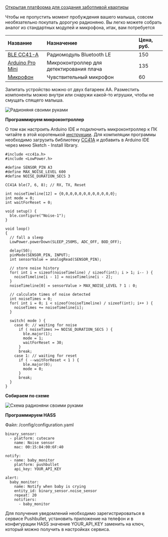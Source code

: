 [Открытая платформа для создания заботливой квартиры](http://cutecare.ru)

Чтобы не пропустить момент пробуждения вашего малыша, совсем необязательно покупать дорогую радионяню.
Вы легко можете собрать аналог из стандартных модулей и микрофона, итак, вам потребуется

|Название|Назначение|Цена, руб.|
| :----------- |:----------- |:----------- |
|[BLE CC41-A](https://rover.ebay.com/rover/1/711-53200-19255-0/1?icep_id=114&ipn=icep&toolid=20004&campid=5338218090&mpre=https%3A%2F%2Fwww.ebay.com%2Fitm%2FArduino-Android-IOS-HM-10-BLE-Bluetooth-4-0-CC2540-CC2541-Serial-Wireless-Module%2F311567433651%3FssPageName%3DSTRK%253AMEBIDX%253AIT%26_trksid%3Dp2057872.m2749.l2649)|Радиомодуль Bluetooth LE|150|
|[Arduino Pro Mini](https://rover.ebay.com/rover/1/711-53200-19255-0/1?icep_id=114&ipn=icep&toolid=20004&campid=5338218090&mpre=https%3A%2F%2Fwww.ebay.com%2Fitm%2F2PCS-New-Pro-Mini-atmega328-Board-5V-16M-Arduino-Compatible-Nano%2F191674251828%3FssPageName%3DSTRK%253AMEBIDX%253AIT%26_trksid%3Dp2057872.m2749.l2649)|Микроконтроллер для детектирования плача|135|
|[Микрофон](https://rover.ebay.com/rover/1/711-53200-19255-0/1?icep_id=114&ipn=icep&toolid=20004&campid=5338218090&mpre=https%3A%2F%2Fwww.ebay.com%2Fitm%2FMicrophone-Sensor-High-Sensitivity-Sound-Detecte-Voice-switch-Module-For-Arduino-%2F311655372171%3Fhash%3Ditem48901b958b)|Чувствительный микрофон|60|

Запитать устройство можно от двух батареек AA.
Разместить компоненты можно внутри или снаружи какой-то игрушки, чтобы не смущать спящего малыша.

![Радионяня своими руками](https://github.com/cutecare/cutecare-docs/blob/master/images/BabyMonitorDevice.jpg?raw=true)

**Программируем микроконтроллер**

О том как настроить Arduino IDE и подключить микроконтроллер к ПК читайте в этой коротенькой [инструкции](http://cutecare.readthedocs.io/ru/master/%D0%9C%D0%B8%D0%BA%D1%80%D0%BE%D0%BA%D0%BE%D0%BD%D1%82%D1%80%D0%BE%D0%BB%D0%BB%D0%B5%D1%80%D1%8B/#arduino-pro-mini).
Для компиляции программы необходимо загрузить библиотеку [CC41A](https://github.com/cutecare/cc41a/archive/master.zip) и добавить в Arduino IDE через меню Sketch - Install library.

```
#include <cc41a.h>
#include <LowPower.h>

#define SENSOR_PIN A3
#define MAX_NOISE_LEVEL 600
#define NOISE_DURATION_SECS 3

CC41A ble(7, 6, 8); // RX, TX, Reset

int noiseTimeline[12] = {0,0,0,0,0,0,0,0,0,0,0,0};
int mode = 0;
int waitForReset = 0;

void setup() {
  ble.configure("Noise-1");
}

void loop() 
{
  // fall a sleep
  LowPower.powerDown(SLEEP_250MS, ADC_OFF, BOD_OFF);

  delay(50);
  pinMode(SENSOR_PIN, INPUT);
  int sensorValue = analogRead(SENSOR_PIN);

  // store noise history
  for( int i = sizeof(noiseTimeline) / sizeof(int); i > 1; i-- ) {
    noiseTimeline[i - 1] = noiseTimeline[i - 2];
  }
  noiseTimeline[0] = sensorValue > MAX_NOISE_LEVEL ? 1 : 0;

  // calculate times of noise detected
  int noiseTimes = 0;
  for( int i = 0; i < sizeof(noiseTimeline) / sizeof(int); i++ ) {
    noiseTimes += noiseTimeline[i];
  }

  switch( mode ) {
    case 0: // waiting for noise
      if ( noiseTimes >= NOISE_DURATION_SECS ) {
        ble.major(1);
        mode = 1;
        waitForReset = 30;
      }
      break;
    case 1: // waiting for reset
      if ( --waitForReset < 1 ) {
        ble.major(0);
        mode = 0;
      }
      break;  
  }
}
```

**Собираем по схеме**

![Схема радионяни своими руками](https://github.com/cutecare/cutecare-docs/blob/master/images/BabyMonitor_bb.png?raw=true)

**Программируем HASS**

Файл: /config/configuration.yaml

```
binary_sensor:
  - platform: cutecare
    name: Noise sensor
    mac: 00:15:84:00:6F:40

notify:
  - name: baby_monitor
    platform: pushbullet
    api_key: YOUR_API_KEY
    
alert:
  baby_monitor:
    name: Notify when baby is crying
    entity_id: binary_sensor.noise_sensor
    repeat: 20
    notifiers:
      - baby_monitor
```

Для получения уведомлений необходимо зарегистрироваться в сервисе Pushbullet, 
установить приложение на телефон и в конфигурации HASS значение YOUR_API_KEY заменить на ключ, который можно получить в настройках сервиса.
